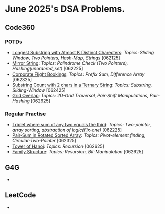 # June 2025's DSA Problems.

## Code360

### POTDs
- [Longest Substring with Atmost K Distinct Charecters](./CN/POTD_062125_CN_m_Longest-Substring--Atmost-K-distinct-chars.cpp):
    _Topics: Sliding Window, Two Pointers, Hash-Map, Strings_ [062125]
- [Mirror String](./CN/POTD_062225_CN_e_Mirror-String.cpp):
    _Topics: Palindrome Check (Two Pointers), Hashing(unordered\_set)_ [062225] 
- [Corporate Flight Bookings](./CN/POTD_062325_CN_e_Corporate-Flight-Bookings.cpp):
    _Topics: Prefix Sum, Difference Array_ [062325]
- [Substring Count with 2 chars in a Ternary String](./CN/POTD_062425_CN_m_Substrs-with-2Chars-in-Ternary-String.cpp):
    _Topics: Substring, Sliding-Window_ [062425]
- [Grid Overlap](./CN/POTD_062625_CN_e_Grid-Overlap.cpp):
    _Topics: 2D-Grid Traversal, Pair-Shift Manipulations, Pair-Hashing_ [062625]


### Regular Practise
- [Triplet where sum of any two equals the third](./CN/RegularPractise/Prob_062225_CN_e_Sum-Of-Two-Eq-Third.cpp): 
    _Topics: Two-pointer, array sorting, abstraction of logic(Fix-one)_ [062225]
- [Pair-Sum in Rotated Sorted Array](./CN/RegularPractise/Prob_062325_CN_e_PairSum-in-Rot-Sorted-Array.cpp):
    _Topics: Pivot-element finding, Circular-Two-Pointer_ [062325]
- [Tower of Hanoi](./CN/RegularPractise/Prob_062625_GEN_Tower-Of-Hanoi.cpp):
    _Topics: Recursion_ [062625]
- [Family Structure](./CN/RegularPractise/Prob_062625_CN_e_Family-Structure-MF.cpp):
    _Topics: Resursion, Bit-Manipulation_ [062625]

## G4G 
- []()

## LeetCode
- []()
